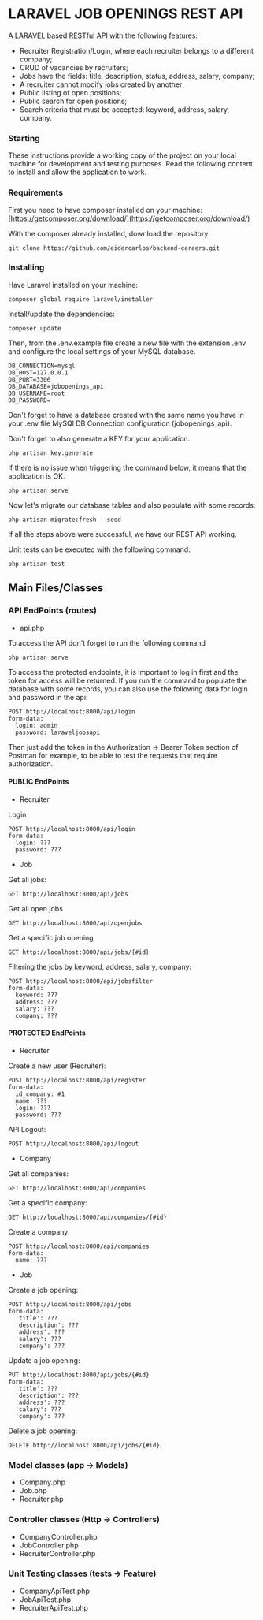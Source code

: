 # LARAVEL JOB OPENINGS REST API

A LARAVEL based RESTful API with the following features:

* Recruiter Registration/Login, where each recruiter belongs to a different company;
* CRUD of vacancies by recruiters;
* Jobs have the fields: title, description, status, address, salary, company;
* A recruiter cannot modify jobs created by another;
* Public listing of open positions;
* Public search for open positions;
* Search criteria that must be accepted: keyword, address, salary, company.

### Starting

These instructions provide a working copy of the project on your local machine for development and testing purposes. Read the following content to install and allow the application to work.

### Requirements

First you need to have composer installed on your machine: [https://getcomposer.org/download/](https://getcomposer.org/download/)

With the composer already installed, download the repository:

```
git clone https://github.com/eidercarlos/backend-careers.git
```

### Installing

Have Laravel installed on your machine:

```
composer global require laravel/installer
```

Install/update the dependencies:

```
composer update
```

Then, from the .env.example file create a new file with the extension .env and configure the local settings of your MySQL database.

``` 
DB_CONNECTION=mysql
DB_HOST=127.0.0.1
DB_PORT=3306
DB_DATABASE=jobopenings_api
DB_USERNAME=root
DB_PASSWORD=

```

Don't forget to have a database created with the same name you have in your .env file MySQl DB Connection configuration (jobopenings_api).


Don't forget to also generate a KEY for your application.

```
php artisan key:generate
```

If there is no issue when triggering the command below, it means that the application is OK.

```
php artisan serve
```

Now let's migrate our database tables and also populate with some records:

```
php artisan migrate:fresh --seed
```

If all the steps above were successful, we have our REST API working.

Unit tests can be executed with the following command:

```
php artisan test
```

## Main Files/Classes

### API EndPoints (routes)

* api.php

To access the API don't forget to run the following command

```
php artisan serve
```

To access the protected endpoints, it is important to log in first
and the token for access will be returned.
If you run the command to populate the database with some records, you can also use the following data
for login and password in the api:

```
POST http://localhost:8000/api/login
form-data:
  login: admin
  password: laraveljobsapi
```

Then just add the token in the Authorization -> Bearer Token section of Postman for example,
to be able to test the requests that require authorization.


#### PUBLIC EndPoints

* Recruiter

Login
```
POST http://localhost:8000/api/login
form-data:
  login: ???
  password: ???
```

* Job

Get all jobs:
```
GET http://localhost:8000/api/jobs
```

Get all open jobs
```
GET http://localhost:8000/api/openjobs
```

Get a specific job opening
```
GET http://localhost:8000/api/jobs/{#id}
```  

Filtering the jobs by keyword, address, salary, company:
```
POST http://localhost:8000/api/jobsfilter
form-data:
  keyword: ???
  address: ???
  salary: ???
  company: ???
```


#### PROTECTED EndPoints

* Recruiter

Create a new user (Recruiter):
```
POST http://localhost:8000/api/register
form-data:
  id_company: #1
  name: ???
  login: ???
  password: ???
```

API Logout:
```
POST http://localhost:8000/api/logout
```

* Company

Get all companies:
```
GET http://localhost:8000/api/companies
```

Get a specific company:
```
GET http://localhost:8000/api/companies/{#id}
```

Create a company:
```
POST http://localhost:8000/api/companies
form-data:
  name: ???
```

*  Job

Create a job opening:
```
POST http://localhost:8000/api/jobs
form-data:
  'title': ???
  'description': ???
  'address': ???
  'salary': ???
  'company': ???
```

Update a job opening:
```
PUT http://localhost:8000/api/jobs/{#id}
form-data:
  'title': ???
  'description': ???
  'address': ???
  'salary': ???
  'company': ???
```

Delete a job opening:
```
DELETE http://localhost:8000/api/jobs/{#id}
```


### Model classes (app -> Models)

* Company.php
* Job.php
* Recruiter.php

### Controller classes (Http -> Controllers)

* CompanyController.php
* JobController.php
* RecruiterController.php

### Unit Testing classes (tests -> Feature)

* CompanyApiTest.php
* JobApiTest.php
* RecruiterApiTest.php